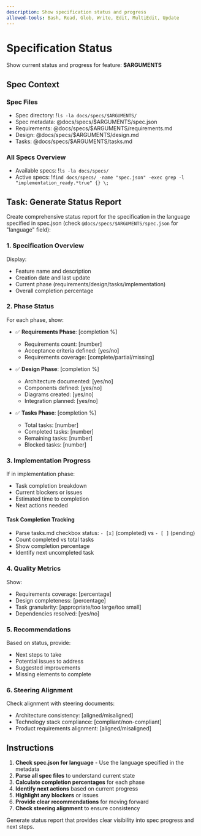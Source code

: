 ```yaml
---
description: Show specification status and progress
allowed-tools: Bash, Read, Glob, Write, Edit, MultiEdit, Update
---
```


# Specification Status

Show current status and progress for feature: **$ARGUMENTS**

## Spec Context

### Spec Files

- Spec directory: !`ls -la docs/specs/$ARGUMENTS/`
- Spec metadata: @docs/specs/$ARGUMENTS/spec.json
- Requirements: @docs/specs/$ARGUMENTS/requirements.md
- Design: @docs/specs/$ARGUMENTS/design.md
- Tasks: @docs/specs/$ARGUMENTS/tasks.md

### All Specs Overview

- Available specs: !`ls -la docs/specs/`
- Active specs: !`find docs/specs/ -name "spec.json" -exec grep -l "implementation_ready.*true" {} \;`

## Task: Generate Status Report

Create comprehensive status report for the specification in the language specified in spec.json (check `@docs/specs/$ARGUMENTS/spec.json` for "language" field):

### 1. Specification Overview

Display:

- Feature name and description
- Creation date and last update
- Current phase (requirements/design/tasks/implementation)
- Overall completion percentage

### 2. Phase Status

For each phase, show:

- ✅ **Requirements Phase**: [completion %]

  - Requirements count: [number]
  - Acceptance criteria defined: [yes/no]
  - Requirements coverage: [complete/partial/missing]

- ✅ **Design Phase**: [completion %]

  - Architecture documented: [yes/no]
  - Components defined: [yes/no]
  - Diagrams created: [yes/no]
  - Integration planned: [yes/no]

- ✅ **Tasks Phase**: [completion %]
  - Total tasks: [number]
  - Completed tasks: [number]
  - Remaining tasks: [number]
  - Blocked tasks: [number]

### 3. Implementation Progress

If in implementation phase:

- Task completion breakdown
- Current blockers or issues
- Estimated time to completion
- Next actions needed

#### Task Completion Tracking

- Parse tasks.md checkbox status: `- [x]` (completed) vs `- [ ]` (pending)
- Count completed vs total tasks
- Show completion percentage
- Identify next uncompleted task

### 4. Quality Metrics

Show:

- Requirements coverage: [percentage]
- Design completeness: [percentage]
- Task granularity: [appropriate/too large/too small]
- Dependencies resolved: [yes/no]

### 5. Recommendations

Based on status, provide:

- Next steps to take
- Potential issues to address
- Suggested improvements
- Missing elements to complete

### 6. Steering Alignment

Check alignment with steering documents:

- Architecture consistency: [aligned/misaligned]
- Technology stack compliance: [compliant/non-compliant]
- Product requirements alignment: [aligned/misaligned]

## Instructions

1. **Check spec.json for language** - Use the language specified in the metadata
2. **Parse all spec files** to understand current state
3. **Calculate completion percentages** for each phase
4. **Identify next actions** based on current progress
5. **Highlight any blockers** or issues
6. **Provide clear recommendations** for moving forward
7. **Check steering alignment** to ensure consistency

Generate status report that provides clear visibility into spec progress and next steps.
